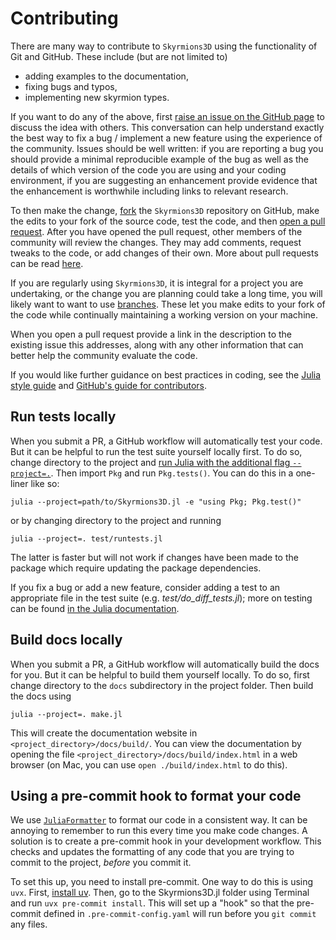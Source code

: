 # Contributing

There are many way to contribute to `Skyrmions3D` using the functionality of Git and GitHub. These include (but are not limited to)

* adding examples to the documentation,
* fixing bugs and typos,
* implementing new skyrmion types. 

If you want to do any of the above, first [raise an issue on the GitHub page](https://github.com/chrishalcrow/Skyrmions3D.jl/issues) to discuss the idea with others. This conversation can help understand exactly the best way to fix a bug / implement a new feature using the experience of the community. Issues should be well written: if you are reporting a bug you should provide a minimal reproducible example of the bug as well as the details of which version of the code you are using and your coding environment, if you are suggesting an enhancement provide evidence that the enhancement is worthwhile including links to relevant research. 

To then make the change, [fork](https://docs.github.com/en/pull-requests/collaborating-with-pull-requests/working-with-forks/fork-a-repo) the `Skyrmions3D` repository on GitHub, make the edits to your fork of the source code, test the code, and then [open a pull request](https://docs.github.com/en/pull-requests/collaborating-with-pull-requests/proposing-changes-to-your-work-with-pull-requests/creating-a-pull-request-from-a-fork). After you have opened the pull request, other members of the community will review the changes. They may add comments, request tweaks to the code, or add changes of their own. More about pull requests can be read [here](https://docs.github.com/en/pull-requests/collaborating-with-pull-requests/proposing-changes-to-your-work-with-pull-requests/about-pull-requests). 

If you are regularly using `Skyrmions3D`, it is integral for a project you are undertaking, or the change you are planning could take a long time, you will likely want to want to use [branches](https://docs.github.com/en/pull-requests/collaborating-with-pull-requests/proposing-changes-to-your-work-with-pull-requests/about-branches). These let you make edits to your fork of the code while continually maintaining a working version on your machine. 

When you open a pull request provide a link in the description to the existing issue this addresses, along with any other information that can better help the community evaluate the code. 

If you would like further guidance on best practices in coding, see the [Julia style guide](https://docs.julialang.org/en/v1/manual/style-guide/) and [GitHub's guide for contributors](https://docs.github.com/en/get-started/exploring-projects-on-github/contributing-to-a-project). 


## Run tests locally

When you submit a PR, a GitHub workflow will automatically test your code. But it can be helpful to run the test suite yourself locally first. To do so, change directory to the project and [run Julia with the additional flag `--project=.`](https://pkgdocs.julialang.org/v1/environments/). Then import `Pkg`
and run `Pkg.tests()`. You can do this in a one-liner like so:
```
julia --project=path/to/Skyrmions3D.jl -e "using Pkg; Pkg.test()"
```
or by changing directory to the project and running 
```
julia --project=. test/runtests.jl
```
The latter is faster but will not work if changes have been made to the package which require updating the package dependencies. 

If you fix a bug or add a new feature, consider adding a test to an appropriate file in the test suite (e.g. *test/do\_diff\_tests.jl*); more on testing can be found [in the Julia documentation](https://docs.julialang.org/en/v1/stdlib/Test/). 

## Build docs locally

When you submit a PR, a GitHub workflow will automatically build the docs for you.
But it can be helpful to build them yourself locally.
To do so, first change directory to the `docs` subdirectory in the project folder.
Then build the docs using
```
julia --project=. make.jl
```
This will create the documentation website in `<project_directory>/docs/build/`.
You can view the documentation by opening the file `<project_directory>/docs/build/index.html` in a web browser (on Mac, you can use `open ./build/index.html` to do this).

## Using a pre-commit hook to format your code

We use [`JuliaFormatter`](https://github.com/domluna/JuliaFormatter.jl) to format our code in a
consistent way. It can be annoying to remember to run this every time you make code changes. A 
solution is to create a pre-commit hook in your development workflow. This checks and updates
the formatting of any code that you are trying to commit to the project, *before* you commit it.

To set this up, you need to install pre-commit. One way to do this is using `uvx`. First, 
[install uv](https://docs.astral.sh/uv/getting-started/installation/). Then, go to the Skyrmions3D.jl
folder using Terminal and run `uvx pre-commit install`. This will set up a "hook" so that 
the pre-commit defined in `.pre-commit-config.yaml` will run before you `git commit` any files.

